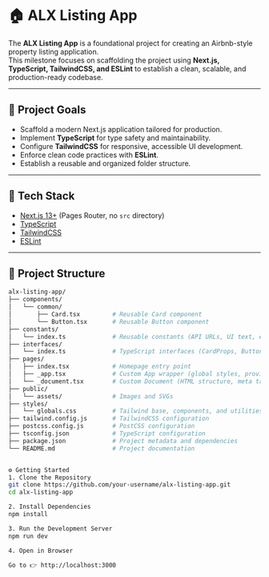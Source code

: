 # 🏠 ALX Listing App

The **ALX Listing App** is a foundational project for creating an Airbnb-style property listing application.  
This milestone focuses on scaffolding the project using **Next.js, TypeScript, TailwindCSS, and ESLint** to establish a clean, scalable, and production-ready codebase.

---

## 📌 Project Goals

- Scaffold a modern Next.js application tailored for production.
- Implement **TypeScript** for type safety and maintainability.
- Configure **TailwindCSS** for responsive, accessible UI development.
- Enforce clean code practices with **ESLint**.
- Establish a reusable and organized folder structure.

---

## 🚀 Tech Stack

- [Next.js 13+](https://nextjs.org/) (Pages Router, no `src` directory)
- [TypeScript](https://www.typescriptlang.org/)
- [TailwindCSS](https://tailwindcss.com/)
- [ESLint](https://eslint.org/)

---

## 📂 Project Structure

```bash
alx-listing-app/
├── components/
│   └── common/
│       ├── Card.tsx         # Reusable Card component
│       └── Button.tsx       # Reusable Button component
├── constants/
│   └── index.ts             # Reusable constants (API URLs, UI text, etc.)
├── interfaces/
│   └── index.ts             # TypeScript interfaces (CardProps, ButtonProps, etc.)
├── pages/
│   ├── index.tsx            # Homepage entry point
│   ├── _app.tsx             # Custom App wrapper (global styles, providers)
│   └── _document.tsx        # Custom Document (HTML structure, meta tags)
├── public/
│   └── assets/              # Images and SVGs
├── styles/
│   └── globals.css          # Tailwind base, components, and utilities
├── tailwind.config.js       # TailwindCSS configuration
├── postcss.config.js        # PostCSS configuration
├── tsconfig.json            # TypeScript configuration
├── package.json             # Project metadata and dependencies
└── README.md                # Project documentation


⚙️ Getting Started
1. Clone the Repository
git clone https://github.com/your-username/alx-listing-app.git
cd alx-listing-app

2. Install Dependencies
npm install

3. Run the Development Server
npm run dev

4. Open in Browser

Go to 👉 http://localhost:3000